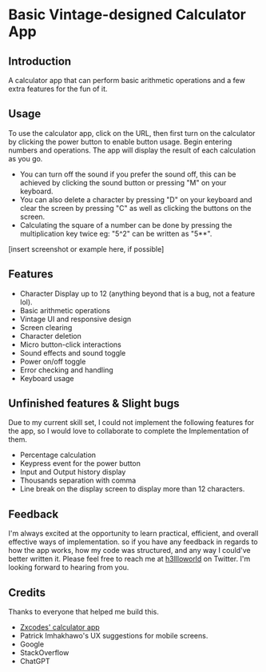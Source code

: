 # Basic Vintage-designed Calculator App

## Introduction

A calculator app that can perform basic arithmetic operations and a few extra features for the fun of it.

## Usage

To use the calculator app, click on the URL, then first turn on the calculator by clicking the power button to enable button usage. Begin entering numbers and operations. The app will display the result of each calculation as you go.

- You can turn off the sound if you prefer the sound off, this can be achieved by clicking the sound button or pressing "M" on your keyboard.
- You can also delete a character by pressing "D" on your keyboard and clear the screen by pressing "C" as well as clicking the buttons on the screen.
- Calculating the square of a number can be done by pressing the multiplication key twice eg: "5^2" can be written as "5\*\*".

[insert screenshot or example here, if possible]

## Features

- Character Display up to 12 (anything beyond that is a bug, not a feature lol).
- Basic arithmetic operations
- Vintage UI and responsive design
- Screen clearing
- Character deletion
- Micro button-click interactions
- Sound effects and sound toggle
- Power on/off toggle
- Error checking and handling
- Keyboard usage

## Unfinished features & Slight bugs

Due to my current skill set, I could not implement the following features for the app, so I would love to collaborate to complete the Implementation of them.

- Percentage calculation
- Keypress event for the power button
- Input and Output history display
- Thousands separation with comma
- Line break on the display screen to display more than 12 characters.

## Feedback

I'm always excited at the opportunity to learn practical, efficient, and overall effective ways of implementation. so if you have any feedback in regards to how the app works, how my code was structured, and any way I could've better written it. Please feel free to reach me at [h3llloworld](wwww.twitter.com/h3llloworld) on Twitter. I'm looking forward to hearing from you.

## Credits

Thanks to everyone that helped me build this.

- [Zxcodes' calculator app](https://github.com/zxcodes/Calculator/blob/master/scripts/script.js)
- Patrick Imhakhawo's UX suggestions for mobile screens.
- Google
- StackOverflow
- ChatGPT
